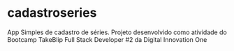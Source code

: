# cadastroseries
App Simples de cadastro de séries. Projeto desenvolvido como atividade do Bootcamp TakeBlip Full Stack Developer #2 da Digital Innovation One
